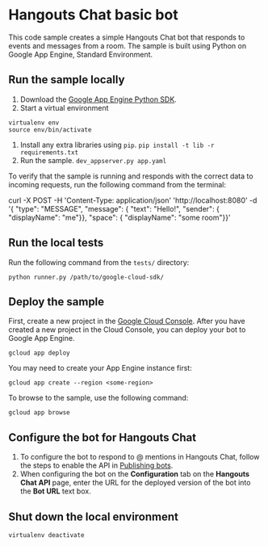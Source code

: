 # Hangouts Chat basic bot

This code sample creates a simple Hangouts Chat bot that responds to events and
messages from a room. The sample is built using Python on Google App Engine,
Standard Environment.


## Run the sample locally

  1. Download the [Google App Engine Python SDK](https://cloud.google.com/appengine).
  1. Start a virtual environment
  ```
  virtualenv env
  source env/bin/activate
  ```
  1. Install any extra libraries using `pip`.
     `pip install -t lib -r requirements.txt`
  1. Run the sample.
    `dev_appserver.py app.yaml`

To verify that the sample is running and responds with the correct data
to incoming requests, run the following command from the terminal:

curl -X POST -H 'Content-Type: application/json' 'http://localhost:8080' -d '{ "type": "MESSAGE", "message": { "text": "Hello!", "sender": { "displayName": "me"}}, "space": { "displayName": "some room"}}'

## Run the local tests

Run the following command from the `tests/` directory:

```
python runner.py /path/to/google-cloud-sdk/
```

## Deploy the sample

First, create a new project in the
[Google Cloud Console](https://console.cloud.google.com).
After you have created a new project in the Cloud Console, you can deploy
your bot to Google App Engine.

```
gcloud app deploy
```

You may need to create your App Engine instance first:

```
gcloud app create --region <some-region>
```

To browse to the sample, use the following command:

```
gcloud app browse
```
## Configure the bot for Hangouts Chat

  1. To configure the bot to respond to @ mentions in Hangouts Chat, follow
     the steps to enable the API in
     [Publishing bots](https://developers.google.com/hangouts/chat/how-tos/bots-publish).
  1. When configuring the bot on the **Configuration** tab on the
     **Hangouts Chat API** page, enter the URL for the deployed version
     of the bot into the **Bot URL** text box.

## Shut down the local environment

```
virtualenv deactivate
```